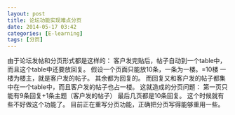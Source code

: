 ```yaml
---
layout: post
title: 论坛功能实现难点分页
date: 2014-05-17 03:42
categories: [E-learning]
tags: [分页]
---
```

由于论坛发帖和分页形式都是这样的：
客户发完贴后，帖子自动到一个table中，而且这个table中还要放回复。
假设一个页面只能放10条，一条为一楼。=10楼
一楼为楼主，就是客户发的帖子。
其余都为回复的。
而回复又和客户发的帖子都集中在一个table中，而且客户发的帖子也占一楼。
这就造成的分页问题：
第一页只能有9条回复+1条主题（客户发的帖子）
最后几页都是10条回复。
这个时候就有些不好做这个功能了。
目前正在重写分页功能，正确把分页写得能够重用一些。
